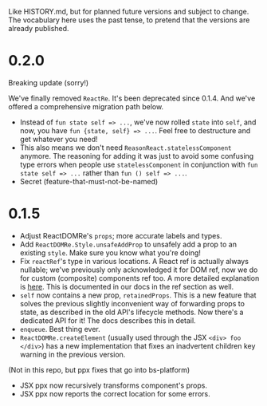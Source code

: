 Like HISTORY.md, but for planned future versions and subject to change. The vocabulary here uses the past tense, to pretend that the versions are already published.

# 0.2.0

Breaking update (sorry!)

We've finally removed `ReactRe`. It's been deprecated since 0.1.4. And we've offered a comprehensive migration path below.

- Instead of `fun state self => ...`, we've now rolled `state` into `self`, and now, you have `fun {state, self} => ...`. Feel free to destructure and get whatever you need!
- This also means we don't need `ReasonReact.statelessComponent` anymore. The reasoning for adding it was just to avoid some confusing type errors when people use `statelessComponent` in conjunction with `fun state self => ...` rather than `fun () self => ...`.
- Secret (feature-that-must-not-be-named)

# 0.1.5

- Adjust ReactDOMRe's `props`; more accurate labels and types.
- Add `ReactDOMRe.Style.unsafeAddProp` to unsafely add a prop to an existing `style`. Make sure you know what you're doing!
- Fix `reactRef`'s type in various locations. A React ref is actually always nullable; we've previously only acknowledged it for DOM ref, now we do for custom (composite) components ref too. A more detailed explanation is [here](https://github.com/facebook/react/issues/9328#issuecomment-298438237). This is documented in our docs in the ref section as well.
- `self` now contains a new prop, `retainedProps`. This is a new feature that solves the previous slightly inconvenient way of forwarding props to state, as described in the old API's lifecycle methods. Now there's a dedicated API for it! The docs describes this in detail.
- `enqueue`. Best thing ever.
- `ReactDOMRe.createElement` (usually used through the JSX `<div> foo </div>`) has a new implementation that fixes an inadvertent children key warning in the previous version.

(Not in this repo, but ppx fixes that go into bs-platform)
- JSX ppx now recursively transforms component's props.
- JSX ppx now reports the correct location for some errors.
